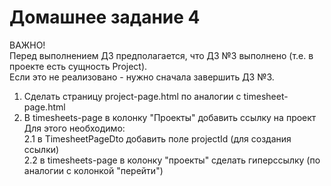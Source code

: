 # Домашнее задание 4
ВАЖНО!  
Перед выполнением ДЗ предполагается, что ДЗ №3 выполнено (т.е. в проекте есть сущность Project).  
Если это не реализовано - нужно сначала завершить ДЗ №3.  
1. Сделать страницу project-page.html по аналогии с timesheet-page.html  
2. В timesheets-page в колонку "Проекты" добавить ссылку на проект  
Для этого необходимо:  
2.1 в TimesheetPageDto добавить поле projectId (для создания ссылки)  
2.2 в timesheets-page в колонку "проекты" сделать гиперссылку (по аналогии с колонкой "перейти")  
